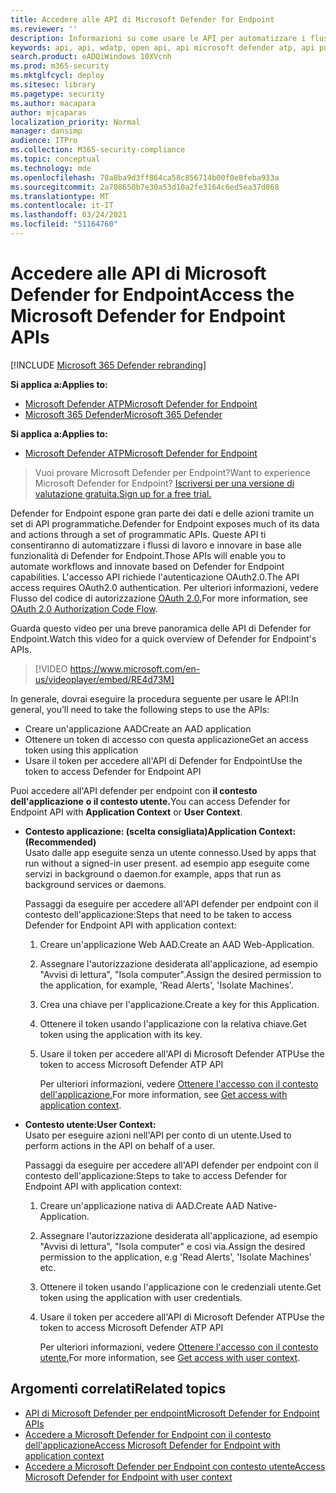 ```yaml
---
title: Accedere alle API di Microsoft Defender for Endpoint
ms.reviewer: ''
description: Informazioni su come usare le API per automatizzare i flussi di lavoro e innovare in base alle funzionalità di Microsoft Defender ATP
keywords: api, api, wdatp, open api, api microsoft defender atp, api pubbliche, api supportate, avvisi, dispositivo, utente, dominio, ip, file, ricerca avanzata, query
search.product: eADQiWindows 10XVcnh
ms.prod: m365-security
ms.mktglfcycl: deploy
ms.sitesec: library
ms.pagetype: security
ms.author: macapara
author: mjcaparas
localization_priority: Normal
manager: dansimp
audience: ITPro
ms.collection: M365-security-compliance
ms.topic: conceptual
ms.technology: mde
ms.openlocfilehash: 70a8ba9d3ff864ca58c856714b00f0e8feba933a
ms.sourcegitcommit: 2a708650b7e30a53d10a2fe3164c6ed5ea37d868
ms.translationtype: MT
ms.contentlocale: it-IT
ms.lasthandoff: 03/24/2021
ms.locfileid: "51164760"
---
```

# <a name="access-the-microsoft-defender-for-endpoint-apis"></a><span data-ttu-id="91a1d-104">Accedere alle API di Microsoft Defender for Endpoint</span><span class="sxs-lookup"><span data-stu-id="91a1d-104">Access the Microsoft Defender for Endpoint APIs</span></span> 

[!INCLUDE [Microsoft 365 Defender rebranding](../../includes/microsoft-defender.md)]

<span data-ttu-id="91a1d-105">**Si applica a:**</span><span class="sxs-lookup"><span data-stu-id="91a1d-105">**Applies to:**</span></span>
- [<span data-ttu-id="91a1d-106">Microsoft Defender ATP</span><span class="sxs-lookup"><span data-stu-id="91a1d-106">Microsoft Defender for Endpoint</span></span>](https://go.microsoft.com/fwlink/p/?linkid=2154037)
- [<span data-ttu-id="91a1d-107">Microsoft 365 Defender</span><span class="sxs-lookup"><span data-stu-id="91a1d-107">Microsoft 365 Defender</span></span>](https://go.microsoft.com/fwlink/?linkid=2118804)


<span data-ttu-id="91a1d-108">**Si applica a:**</span><span class="sxs-lookup"><span data-stu-id="91a1d-108">**Applies to:**</span></span> 
- [<span data-ttu-id="91a1d-109">Microsoft Defender ATP</span><span class="sxs-lookup"><span data-stu-id="91a1d-109">Microsoft Defender for Endpoint</span></span>](https://go.microsoft.com/fwlink/?linkid=2154037)

> <span data-ttu-id="91a1d-110">Vuoi provare Microsoft Defender per Endpoint?</span><span class="sxs-lookup"><span data-stu-id="91a1d-110">Want to experience Microsoft Defender for Endpoint?</span></span> [<span data-ttu-id="91a1d-111">Iscriversi per una versione di valutazione gratuita.</span><span class="sxs-lookup"><span data-stu-id="91a1d-111">Sign up for a free trial.</span></span>](https://www.microsoft.com/microsoft-365/windows/microsoft-defender-atp?ocid=docs-wdatp-exposedapis-abovefoldlink) 



<span data-ttu-id="91a1d-112">Defender for Endpoint espone gran parte dei dati e delle azioni tramite un set di API programmatiche.</span><span class="sxs-lookup"><span data-stu-id="91a1d-112">Defender for Endpoint exposes much of its data and actions through a set of programmatic APIs.</span></span> <span data-ttu-id="91a1d-113">Queste API ti consentiranno di automatizzare i flussi di lavoro e innovare in base alle funzionalità di Defender for Endpoint.</span><span class="sxs-lookup"><span data-stu-id="91a1d-113">Those APIs will enable you to automate workflows and innovate based on Defender for Endpoint capabilities.</span></span> <span data-ttu-id="91a1d-114">L'accesso API richiede l'autenticazione OAuth2.0.</span><span class="sxs-lookup"><span data-stu-id="91a1d-114">The API access requires OAuth2.0 authentication.</span></span> <span data-ttu-id="91a1d-115">Per ulteriori informazioni, vedere Flusso del codice di autorizzazione [OAuth 2.0.](https://docs.microsoft.com/azure/active-directory/develop/active-directory-v2-protocols-oauth-code)</span><span class="sxs-lookup"><span data-stu-id="91a1d-115">For more information, see [OAuth 2.0 Authorization Code Flow](https://docs.microsoft.com/azure/active-directory/develop/active-directory-v2-protocols-oauth-code).</span></span>

<span data-ttu-id="91a1d-116">Guarda questo video per una breve panoramica delle API di Defender for Endpoint.</span><span class="sxs-lookup"><span data-stu-id="91a1d-116">Watch this video for a quick overview of Defender for Endpoint's APIs.</span></span> 
>[!VIDEO https://www.microsoft.com/en-us/videoplayer/embed/RE4d73M]

<span data-ttu-id="91a1d-117">In generale, dovrai eseguire la procedura seguente per usare le API:</span><span class="sxs-lookup"><span data-stu-id="91a1d-117">In general, you’ll need to take the following steps to use the APIs:</span></span>
- <span data-ttu-id="91a1d-118">Creare un'applicazione AAD</span><span class="sxs-lookup"><span data-stu-id="91a1d-118">Create an AAD application</span></span>
- <span data-ttu-id="91a1d-119">Ottenere un token di accesso con questa applicazione</span><span class="sxs-lookup"><span data-stu-id="91a1d-119">Get an access token using this application</span></span>
- <span data-ttu-id="91a1d-120">Usare il token per accedere all'API di Defender for Endpoint</span><span class="sxs-lookup"><span data-stu-id="91a1d-120">Use the token to access Defender for Endpoint API</span></span>


<span data-ttu-id="91a1d-121">Puoi accedere all'API defender per endpoint con **il contesto dell'applicazione** **o il contesto utente.**</span><span class="sxs-lookup"><span data-stu-id="91a1d-121">You can access Defender for Endpoint API with **Application Context** or **User Context**.</span></span>

- <span data-ttu-id="91a1d-122">**Contesto applicazione: (scelta consigliata)**</span><span class="sxs-lookup"><span data-stu-id="91a1d-122">**Application Context: (Recommended)**</span></span> <br>
    <span data-ttu-id="91a1d-123">Usato dalle app eseguite senza un utente connesso.</span><span class="sxs-lookup"><span data-stu-id="91a1d-123">Used by apps that run without a signed-in user present.</span></span> <span data-ttu-id="91a1d-124">ad esempio app eseguite come servizi in background o daemon.</span><span class="sxs-lookup"><span data-stu-id="91a1d-124">for example, apps that run as background services or daemons.</span></span>

    <span data-ttu-id="91a1d-125">Passaggi da eseguire per accedere all'API defender per endpoint con il contesto dell'applicazione:</span><span class="sxs-lookup"><span data-stu-id="91a1d-125">Steps that need to be taken to access Defender for Endpoint API with application context:</span></span>

  1. <span data-ttu-id="91a1d-126">Creare un'applicazione Web AAD.</span><span class="sxs-lookup"><span data-stu-id="91a1d-126">Create an AAD Web-Application.</span></span>
  2. <span data-ttu-id="91a1d-127">Assegnare l'autorizzazione desiderata all'applicazione, ad esempio "Avvisi di lettura", "Isola computer".</span><span class="sxs-lookup"><span data-stu-id="91a1d-127">Assign the desired permission to the application, for example, 'Read Alerts', 'Isolate Machines'.</span></span> 
  3. <span data-ttu-id="91a1d-128">Crea una chiave per l'applicazione.</span><span class="sxs-lookup"><span data-stu-id="91a1d-128">Create a key for this Application.</span></span>
  4. <span data-ttu-id="91a1d-129">Ottenere il token usando l'applicazione con la relativa chiave.</span><span class="sxs-lookup"><span data-stu-id="91a1d-129">Get token using the application with its key.</span></span>
  5. <span data-ttu-id="91a1d-130">Usare il token per accedere all'API di Microsoft Defender ATP</span><span class="sxs-lookup"><span data-stu-id="91a1d-130">Use the token to access Microsoft Defender ATP API</span></span>

     <span data-ttu-id="91a1d-131">Per ulteriori informazioni, vedere [Ottenere l'accesso con il contesto dell'applicazione.](exposed-apis-create-app-webapp.md)</span><span class="sxs-lookup"><span data-stu-id="91a1d-131">For more information, see [Get access with application context](exposed-apis-create-app-webapp.md).</span></span>


- <span data-ttu-id="91a1d-132">**Contesto utente:**</span><span class="sxs-lookup"><span data-stu-id="91a1d-132">**User Context:**</span></span> <br>
    <span data-ttu-id="91a1d-133">Usato per eseguire azioni nell'API per conto di un utente.</span><span class="sxs-lookup"><span data-stu-id="91a1d-133">Used to perform actions in the API on behalf of a user.</span></span>

    <span data-ttu-id="91a1d-134">Passaggi da eseguire per accedere all'API defender per endpoint con il contesto dell'applicazione:</span><span class="sxs-lookup"><span data-stu-id="91a1d-134">Steps to take to access Defender for Endpoint API with application context:</span></span>

  1. <span data-ttu-id="91a1d-135">Creare un'applicazione nativa di AAD.</span><span class="sxs-lookup"><span data-stu-id="91a1d-135">Create AAD Native-Application.</span></span>
  2. <span data-ttu-id="91a1d-136">Assegnare l'autorizzazione desiderata all'applicazione, ad esempio "Avvisi di lettura", "Isola computer" e così via.</span><span class="sxs-lookup"><span data-stu-id="91a1d-136">Assign the desired permission to the application, e.g 'Read Alerts', 'Isolate Machines' etc.</span></span> 
  3. <span data-ttu-id="91a1d-137">Ottenere il token usando l'applicazione con le credenziali utente.</span><span class="sxs-lookup"><span data-stu-id="91a1d-137">Get token using the application with user credentials.</span></span>
  4. <span data-ttu-id="91a1d-138">Usare il token per accedere all'API di Microsoft Defender ATP</span><span class="sxs-lookup"><span data-stu-id="91a1d-138">Use the token to access Microsoft Defender ATP API</span></span>

     <span data-ttu-id="91a1d-139">Per ulteriori informazioni, vedere [Ottenere l'accesso con il contesto utente.](exposed-apis-create-app-nativeapp.md)</span><span class="sxs-lookup"><span data-stu-id="91a1d-139">For more information, see [Get access with user context](exposed-apis-create-app-nativeapp.md).</span></span>


## <a name="related-topics"></a><span data-ttu-id="91a1d-140">Argomenti correlati</span><span class="sxs-lookup"><span data-stu-id="91a1d-140">Related topics</span></span>
- [<span data-ttu-id="91a1d-141">API di Microsoft Defender per endpoint</span><span class="sxs-lookup"><span data-stu-id="91a1d-141">Microsoft Defender for Endpoint APIs</span></span>](exposed-apis-list.md)
- [<span data-ttu-id="91a1d-142">Accedere a Microsoft Defender for Endpoint con il contesto dell'applicazione</span><span class="sxs-lookup"><span data-stu-id="91a1d-142">Access Microsoft Defender for Endpoint with application context</span></span>](exposed-apis-create-app-webapp.md)
- [<span data-ttu-id="91a1d-143">Accedere a Microsoft Defender per Endpoint con contesto utente</span><span class="sxs-lookup"><span data-stu-id="91a1d-143">Access Microsoft Defender for Endpoint with user context</span></span>](exposed-apis-create-app-nativeapp.md)

